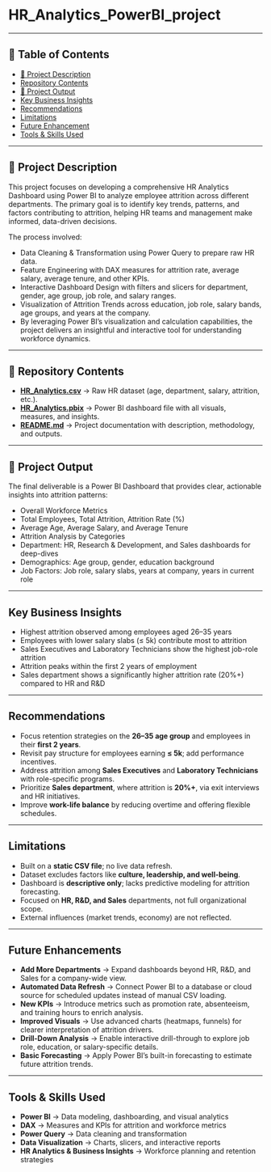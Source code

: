 # HR_Analytics_PowerBI_project
---
## 📑 Table of Contents  
- [📌 Project Description](#-project-description)  
- [Repository Contents](#-repository-contents)  
- [📌 Project Output](#-project-output)  
- [Key Business Insights](#-key-business-insights)  
- [Recommendations](#-recommendations)  
- [Limitations](#-limitations)  
- [Future Enhancement](#-future-enhancements)  
- [Tools & Skills Used](#-tools-&-skills-used)

---
## 📌 Project Description

This project focuses on developing a comprehensive HR Analytics Dashboard using Power BI to analyze employee attrition across different departments. The primary goal is to identify key trends, patterns, and factors contributing to attrition, helping HR teams and management make informed, data-driven decisions.

The process involved:

- Data Cleaning & Transformation using Power Query to prepare raw HR data.
- Feature Engineering with DAX measures for attrition rate, average salary, average tenure, and other KPIs.
- Interactive Dashboard Design with filters and slicers for department, gender, age group, job role, and salary ranges.
- Visualization of Attrition Trends across education, job role, salary bands, age groups, and years at the company.
- By leveraging Power BI’s visualization and calculation capabilities, the project delivers an insightful and interactive tool for understanding workforce dynamics.
---
## 📂 Repository Contents  

- **[HR_Analytics.csv](HR_Analytics.csv)** → Raw HR dataset (age, department, salary, attrition, etc.).    
- **[HR_Analytics.pbix](HR_Analytics.pbix)** → Power BI dashboard file with all visuals, measures, and insights.  
- **[README.md](README.md)** → Project documentation with description, methodology, and outputs.  
---
## 📌 Project Output

The final deliverable is a Power BI Dashboard that provides clear, actionable insights into attrition patterns:

- Overall Workforce Metrics
- Total Employees, Total Attrition, Attrition Rate (%)
- Average Age, Average Salary, and Average Tenure
- Attrition Analysis by Categories
- Department: HR, Research & Development, and Sales dashboards for deep-dives
- Demographics: Age group, gender, education background
- Job Factors: Job role, salary slabs, years at company, years in current role
---
## Key Business Insights

- Highest attrition observed among employees aged 26–35 years
- Employees with lower salary slabs (≤ 5k) contribute most to attrition
- Sales Executives and Laboratory Technicians show the highest job-role attrition
- Attrition peaks within the first 2 years of employment
- Sales department shows a significantly higher attrition rate (20%+) compared to HR and R&D
---
## Recommendations  
- Focus retention strategies on the **26–35 age group** and employees in their **first 2 years**.  
- Revisit pay structure for employees earning **≤ 5k**; add performance incentives.  
- Address attrition among **Sales Executives** and **Laboratory Technicians** with role-specific programs.  
- Prioritize **Sales department**, where attrition is **20%+**, via exit interviews and HR initiatives.  
- Improve **work-life balance** by reducing overtime and offering flexible schedules.  

---

## Limitations  
- Built on a **static CSV file**; no live data refresh.  
- Dataset excludes factors like **culture, leadership, and well-being**.  
- Dashboard is **descriptive only**; lacks predictive modeling for attrition forecasting.  
- Focused on **HR, R&D, and Sales** departments, not full organizational scope.  
- External influences (market trends, economy) are not reflected.  

---

## Future Enhancements  

- **Add More Departments** → Expand dashboards beyond HR, R&D, and Sales for a company-wide view.  
- **Automated Data Refresh** → Connect Power BI to a database or cloud source for scheduled updates instead of manual CSV loading.  
- **New KPIs** → Introduce metrics such as promotion rate, absenteeism, and training hours to enrich analysis.  
- **Improved Visuals** → Use advanced charts (heatmaps, funnels) for clearer interpretation of attrition drivers.  
- **Drill-Down Analysis** → Enable interactive drill-through to explore job role, education, or salary-specific details.  
- **Basic Forecasting** → Apply Power BI’s built-in forecasting to estimate future attrition trends.  

---

## Tools & Skills Used  

- **Power BI** → Data modeling, dashboarding, and visual analytics  
- **DAX** → Measures and KPIs for attrition and workforce metrics  
- **Power Query** → Data cleaning and transformation  
- **Data Visualization** → Charts, slicers, and interactive reports  
- **HR Analytics & Business Insights** → Workforce planning and retention strategies  
